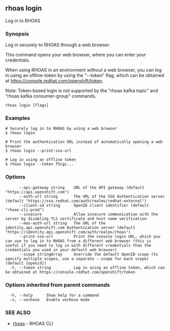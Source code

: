## rhoas login

Log in to RHOAS

### Synopsis

Log in securely to RHOAS through a web browser.

This command opens your web browser, where you can enter your credentials.

When using RHOAS in an environment without a web browser, you can log in using an offline-token by using the "--token" flag, which can be obtained at https://console.redhat.com/openshift/token.

Note: Token-based login is not supported by the "rhoas kafka topic" and “rhoas kafka consumer-group" commands.


```
rhoas login [flags]
```

### Examples

```
# Securely log in to RHOAS by using a web browser
$ rhoas login

# Print the authentication URL instead of automatically opening a web browser
$ rhoas login --print-sso-url

# Log in using an offline token
$ rhoas login --token f5cgc...

```

### Options

```
      --api-gateway string    URL of the API gateway (default "https://api.openshift.com")
      --auth-url string       The URL of the SSO Authentication server (default "https://sso.redhat.com/auth/realms/redhat-external")
      --client-id string      OpenID client identifier (default "rhoas-cli-prod")
      --insecure              Allow insecure communication with the server by disabling TLS certificate and host name verification
      --mas-auth-url string   The URL of the identity.api.openshift.com Authentication server (default "https://identity.api.openshift.com/auth/realms/rhoas")
      --print-sso-url         Print the console login URL, which you can use to log in to RHOAS from a different web browser (this is useful if you need to log in with different credentials than the credentials you used in your default web browser)
      --scope stringArray     Override the default OpenID scope (to specify multiple scopes, use a separate --scope for each scope) (default [openid])
  -t, --token string          Log in using an offline token, which can be obtained at https://console.redhat.com/openshift/token
```

### Options inherited from parent commands

```
  -h, --help      Show help for a command
  -v, --verbose   Enable verbose mode
```

### SEE ALSO

* [rhoas](rhoas.md)	 - RHOAS CLI

